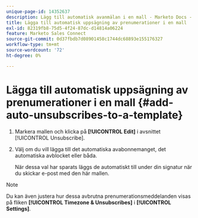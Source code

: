 ```yaml
---
unique-page-id: 14352637
description: Lägg till automatisk avanmälan i en mall - Marketo Docs - produktdokumentation
title: Lägga till automatisk uppsägning av prenumerationer i en mall
exl-id: 82319fb8-75d5-4f24-87dc-d14814a06224
feature: Marketo Sales Connect
source-git-commit: 0d37fbdb7d08901458c1744dc68893e155176327
workflow-type: tm+mt
source-wordcount: '72'
ht-degree: 0%

---
```


# Lägga till automatisk uppsägning av prenumerationer i en mall {#add-auto-unsubscribes-to-a-template}

1. Markera mallen och klicka på **[!UICONTROL Edit]** i avsnittet [!UICONTROL Unsubscribe].

1. Välj om du vill lägga till det automatiska avabonnemanget, det automatiska avblocket eller båda.

   När dessa val har sparats läggs de automatiskt till under din signatur när du skickar e-post med den här mallen.

>[!NOTE]
>
>Du kan även justera hur dessa avbrutna prenumerationsmeddelanden visas på fliken **[!UICONTROL Timezone & Unsubscribes]** i **[!UICONTROL Settings]**.
